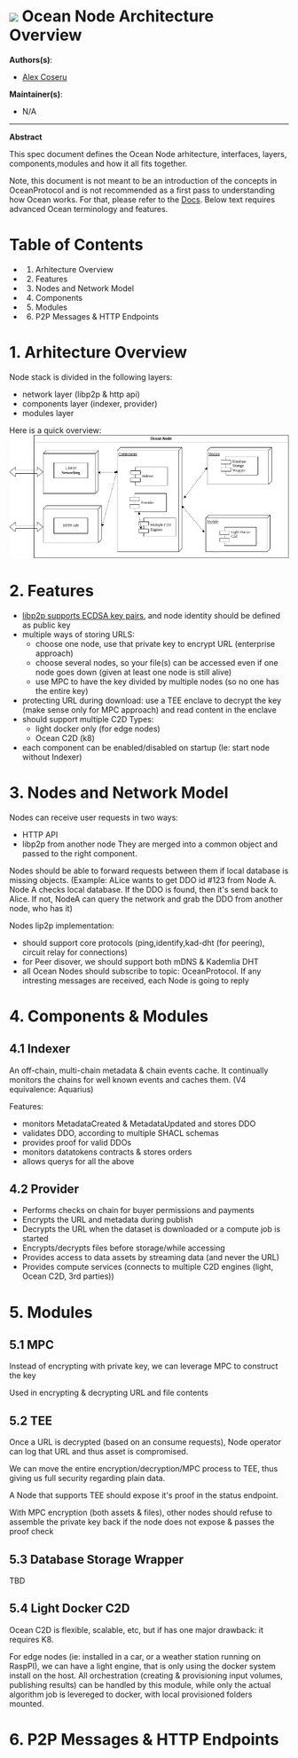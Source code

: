 # ![](https://img.shields.io/badge/status-wip-orange.svg?style=flat-square) Ocean Node Architecture Overview


**Authors(s)**:
- [Alex Coseru](https://github.com/alexcos20)


**Maintainer(s)**:
- N/A

* * *

**Abstract**

This spec document defines the Ocean Node arhitecture, interfaces, layers, components,modules and how it all fits together.

Note, this document is not meant to be an introduction of the concepts in OceanProtocol and is not recommended as a first pass to understanding how Ocean works. For that, please refer to the [Docs](https://docs.oceanprotocol.com/).
Below text requires advanced Ocean terminology and features.

# Table of Contents
- 1. Arhitecture Overview
- 2. Features
- 3. Nodes and Network Model
- 4. Components
- 5. Modules
- 6. P2P Messages & HTTP Endpoints


# 1. Arhitecture Overview

Node stack is divided in the following layers:
 - network layer  (libp2p & http api)
 - components layer (indexer, provider)
 - modules layer

Here is a quick overview: 
![No image](imgs/OceanNode-arhitecture.drawio.png "Arhitecture")


# 2. Features
- [libp2p supports ECDSA key pairs](https://github.com/libp2p/specs/blob/master/peer-ids/peer-ids.md#ecdsa), and node identity should be defined as public key
- multiple ways of storing URLS:
    - choose one node, use that private key to encrypt URL (enterprise approach)
    - choose several nodes, so your file(s) can be accessed even if one node goes down (given at least one node is still alive)
    - use MPC to have the key divided by multiple nodes (so no one has the entire key)
- protecting URL during download:  use a TEE enclave to decrypt the key (make sense only for MPC approach) and read content in the enclave
- should support multiple C2D Types:
    - light docker only  (for edge nodes)
    - Ocean C2D (k8)
- each component can be enabled/disabled on startup (Ie: start node without Indexer)

# 3. Nodes and Network Model
Nodes can receive user requests in two ways:
- HTTP API
- libp2p from another node
They are merged into a common object and passed to the right component.

Nodes should be able to forward requests between them if local database is missing objects.
(Example:   ALice wants to get DDO id #123 from Node A.  Node A checks local database. If the DDO is found, then it's send back to Alice.  If not, NodeA can query the network and grab the DDO from another node, who has it)

Nodes lip2p implementation:
 - should support core protocols (ping,identify,kad-dht (for peering), circuit relay for connections)
 - for Peer disover, we should support both mDNS & Kademlia DHT
 - all Ocean Nodes should subscribe to topic:  OceanProtocol. If any intresting messages are received, each Node is going to reply


# 4. Components & Modules

## 4.1 Indexer
An off-chain, multi-chain metadata & chain events cache. It continually monitors the chains for well known events and caches them.  (V4 equivalence: Aquarius)

Features:
  - monitors MetadataCreated & MetadataUpdated and stores DDO
  - validates DDO, according to multiple SHACL schemas
  - provides proof for valid DDOs
  - monitors datatokens contracts & stores orders
  - allows querys for all the above

## 4.2 Provider
- Performs checks on chain for buyer permissions and payments
- Encrypts the URL and metadata during publish
- Decrypts the URL when the dataset is downloaded or a compute job is started
- Encrypts/decrypts files before storage/while accessing
- Provides access to data assets by streaming data (and never the URL)
- Provides compute services (connects to multiple C2D engines (light, Ocean C2D, 3rd parties))


# 5. Modules

## 5.1 MPC
Instead of encrypting with private key, we can leverage MPC to construct the key

Used in encrypting & decrypting URL and file contents

## 5.2 TEE
Once a URL is decrypted (based on an consume requests), Node operator can log that URL and thus asset is compromised.

We can move the entire encryption/decryption/MPC process to TEE, thus giving us full security regarding plain data.

A Node that supports TEE should expose it's proof in the status endpoint. 

With MPC encryption (both assets & files), other nodes should refuse to assemble the private key back if the node does not expose & passes the proof check

## 5.3 Database Storage Wrapper
TBD

## 5.4 Light Docker C2D
Ocean C2D is flexible, scalable, etc, but if has one major drawback: it requires K8.

For edge nodes (ie: installed in a car, or a weather station running on RaspPI), we can have a light engine, that is only using the docker system install on the host.  All orchestration (creating & provisioning input volumes, publishing results) can be handled by this module, while only the actual algorithm job is levereged to docker, with local provisioned folders mounted.

# 6. P2P Messages & HTTP Endpoints

